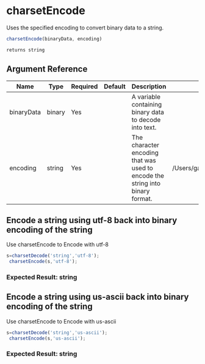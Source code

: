 # charsetEncode

Uses the specified encoding to convert binary data to a string.

```javascript
charsetEncode(binaryData, encoding)
```

```javascript
returns string
```

## Argument Reference

| Name | Type | Required | Default | Description | Values |
| --- | --- | --- | --- | --- | --- |
| binaryData | binary | Yes |  | A variable containing binary data to decode into text. |  |
| encoding | string | Yes |  | The character encoding that was used to encode the string into binary format. | /Users/garethedwards/development/github/cfdocs/docs/functions/charsetencode.md|utf-16 |

## Encode a string using utf-8 back into binary encoding of the string

Use charsetEncode to Encode with utf-8

```javascript
s=charsetDecode('string','utf-8');
 charsetEncode(s,'utf-8');
```

### Expected Result: string

## Encode a string using us-ascii back into binary encoding of the string

Use charsetEncode to Encode with us-ascii

```javascript
s=charsetDecode('string','us-ascii');
 charsetEncode(s,'us-ascii');
```

### Expected Result: string
